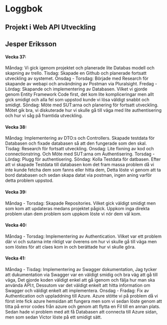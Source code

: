 <h1>Loggbok</h1>
<h2>Projekt i Web API Utveckling<h2>
<h2>Jesper Eriksson</h2>
</center>

<h4>Vecka 37:</h4>

Måndag: Vi gick igenom projektet och planerade lite Databas modell och skapning av trello.
Tisdag: Skapade en Github och planerade fortsatt utveckling av systemet.
Onsdag - Torsdag: Började med Research för skapande av webapi och användning av Postman via Pluralsight.
Fredag - Lördag: Skapande och implementering av Databasen. Vilket vi gjorde genom Entity Framework Code first, det kom lite kompliceringar men allt gick smidigt och alla fel som uppstod kunde vi lösa väldigt snabbt och smidigt.
Söndag: Möte med SUT:arna och planering för fortsatt utveckling. Mötet gik bra, vi diskuterade hur vi skulle gå till väga med lite authentisering och hur vi såg på framtida utveckling.

<h4>Vecka 38:</h4>

Måndag: Implementering av DTO:s och Controllers. Skapade testdata för Databasen och fixade databasen så att den fungerade som den skal.
Tisdag: Research för fortsatt utveckling.
Onsdag: Lite fixning av kod och connectionstring. Och Möte med SUT:arna om Authentisering.
Torsdag - Lördag: Plugg för authentisering.
Söndag: Kolla Testdata för datbasen. Efter att vi skapade Testdata till databasen kom det fram massa problem då vi inte kunde fetcha dem som fanns eller hitta dem, Detta löste vi genom att ta bord databasen och sedan skapa datat via postman, ingen aning varför detta problem uppstod.

<h4>Vecka 39:</h4>

Måndag - Torsdag: Skapade Repositories. Vilket gick väldigt smidigt men som kom att updateras medans projektet pågick. Uppkom inga direkta problem utan dem problem som uppkom löste vi nör dem väl kom.

<h4>Vecka 40:</h4>

Måndag - Torsdag: Implementering av Authentication. Vilket var ett problem där vi och sutarna inte riktigt var överens om hur vi skulle gå till väga men som löstes för att claes kom in och berättade hur vi skulle göra.

<h4>Vecka 41:</h4>

Måndag - Tisdag: Implementering av Swagger dokumentation, Jag tycker att dukumentation via Swagger var en väldigt smidig och bra väg att gå till väga, Det gjorde koden väldigt enkel att gå igenom och fälja hur man ska använda API:t, Dessutom var det väldigt enkelt att hitta information om Swagger och väldigt enkelt att implementera.
Onsdag - Fradag: Fix av Authentication och uppladdning till Azure. Azure stötte vi på problem då vi först inte fick azure hemsidan att fungera men som vi sedan löste genom att titta på error codes från azure och genom att flytta en Fil till en annan plats. Sedan hade vi problem med att få Databasen att connecta till Azure sidan, men som sedan Victor löste på ett smidigt sätt.
